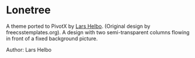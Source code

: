 # Lonetree

A theme ported to PivotX by [Lars Helbo](http://www.salldata.dk/). (Original design by freecsstemplates.org).
A design with two semi-transparent columns flowing in front of a fixed background picture.

Author: Lars Helbo

